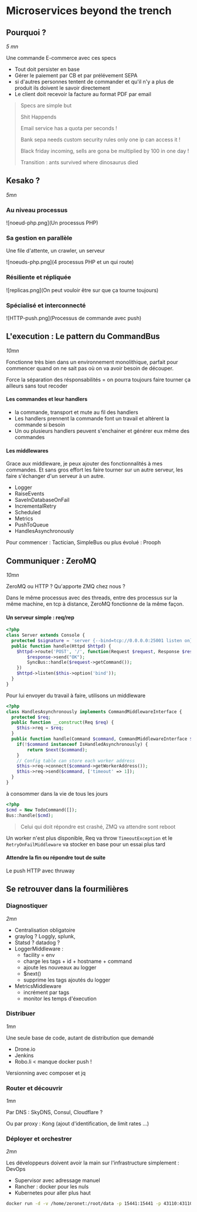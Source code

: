 # Microservices beyond the trench



## Pourquoi ?

*5 mn*

Une commande E-commerce avec ces specs

- Tout doit persister en base
- Gérer le paiement par CB et par prélévement SEPA
- si d'autres personnes tentent de commander et qu'il n'y a plus de produit ils doivent le savoir directement
- Le client doit recevoir la facture au format PDF par email

> Specs are simple but
>
> Shit Happends 
>
> Email service has a quota per seconds !
>
> Bank sepa needs custom security rules only one ip can access it !
>
> Black friday incoming, sells are gona be multiplied by 100 in one day !
>
> Transition : ants survived where dinosaurus died

## Kesako ?

*5mn*

### Au niveau processus

![noeud-php.png](Un processus PHP)

### Sa gestion en parallèle

Une file d'attente, un crawler, un serveur

![noeuds-php.png](4 processus PHP et un qui route)

### Résiliente et répliquée

![replicas.png](On peut vouloir être sur que ça tourne toujours)

### Spécialisé et interconnecté

![HTTP-push.png](Processus de commande avec push)

## L'execution : Le pattern du CommandBus

*10mn*

Fonctionne très bien dans un environnement monolithique, parfait pour commencer quand on ne sait pas où on va avoir besoin de découper. 

Force la séparation des résponsabilités = on pourra toujours faire tourner ça ailleurs sans tout recoder

#### Les commandes et leur handlers

- la commande, transport et mute au fil des handlers
- Les handlers prennent la commande font un travail et altèrent la commande si besoin
- Un ou plusieurs handlers peuvent s'enchainer et générer eux même des commandes

#### Les middlewares

Grace aux middleware, je peux ajouter des fonctionnalités à mes commandes. Et sans gros effort les faire tourner sur un autre serveur, les faire s'échanger d'un serveur à un autre.

- Logger
- RaiseEvents
- SaveInDatabaseOnFail
- IncrementalRetry
- Scheduled
- Metrics
- PushToQueue
- HandlesAsynchronously

Pour commencer : Tactician, SimpleBus ou plus évolué : Prooph



## Communiquer : ZeroMQ

*10mn*

ZeroMQ ou HTTP ? Qu'apporte ZMQ chez nous ? 

Dans le même processus avec des threads, entre des processus sur la même machine, en tcp à distance, ZeroMQ fonctionne de la même façon.

#### Un serveur simple : req/rep

``` php
<?php
class Server extends Console {
  protected $signature = 'server {--bind=tcp://0.0.0.0:25001 listen on}';
  public function handle(Httpd $httpd) {
    $httpd->route('POST', '/', function(Request $request, Response $response) {
      	$response->send("OK");
  		SyncBus::handle($request->getCommand());    
    })
    $httpd->listen($this->option('bind'));
  }
}
```

Pour lui envoyer du travail à faire, utilisons un middleware

``` php
<?php
class HandlesAsynchronously implements CommandMiddlewareInterface {
  protected $req;
  public function __construct(Req $req) {
  	$this->req = $req;
  }
  public function handle(Command $command, CommandMiddlewareInterface $next) {
  	if(!$command instanceof IsHandledAsynchronously) {
  		return $next($command);
	}
    // Config table can store each worker address
    $this->req->connect($command->getWorkerAddress());
    $this->req->send($command, ['timeout' => 1]);
  }
}
```

à consommer dans la vie de tous les jours

``` php
<?php
$cmd = New TodoCommand([]);
Bus::handle($cmd);

```

> Celui qui doit répondre est crashé, ZMQ va attendre sont reboot

Un worker n'est plus disponible, Req va throw `TimeoutException` et le `RetryOnFailMiddleware` va stocker en base pour un essai plus tard

#### Attendre la fin ou répondre tout de suite

Le push HTTP avec thruway



## Se retrouver dans la fourmilières

### Diagnostiquer

*2mn*

- Centralisation obligatoire
- graylog  ? Loggly, splunk, 
- Statsd ? datadog ?
- LoggerMiddleware : 
  - facility = env
  - charge les tags + id + hostname + command
  - ajoute les nouveaux au logger
  - $next()
  - supprime les tags ajoutés du logger
- MetricsMiddleware
  - incrément par tags
  - monitor les temps d'éxecution

### Distribuer

*1mn*

Une seule base de code, autant de distribution que demandé

* Drone.io
* Jenkins
* Robo.li < manque docker push !

Versionning avec composer et  jq

### Router et découvrir

*1mn*

Par DNS : SkyDNS, Consul, Cloudflare ?

Ou par proxy : Kong (ajout d'identification, de limit rates …)

### Déployer et orchestrer

*2mn*

Les développeurs doivent avoir la main sur l'infrastructure simplement : DevOps

- Supervisor avec adressage manuel
- Rancher : docker pour les nuls
- Kubernetes pour aller plus haut





``` bash
docker run -d -v /home/zeronet:/root/data -p 15441:15441 -p 43110:43110 nofish/zeronet
```

